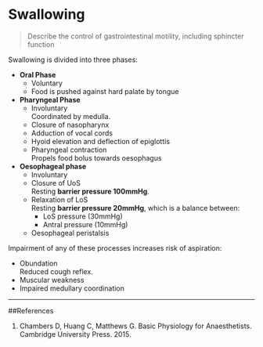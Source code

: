 # Swallowing
> Describe the control of gastrointestinal motility, including sphincter function

Swallowing is divided into three phases:
* **Oral Phase**  
    * Voluntary
    * Food is pushed against hard palate by tongue
* **Pharyngeal Phase**  
    * Involuntary  
    Coordinated by medulla.
    * Closure of nasopharynx
    * Adduction of vocal cords
    * Hyoid elevation and deflection of epiglottis
    * Pharyngeal contraction  
    Propels food bolus towards oesophagus
* **Oesophageal phase**  
    * Involuntary
    * Closure of UoS  
    Resting **barrier pressure 100mmHg**.
    * Relaxation of LoS  
    Resting **barrier pressure 20mmHg**, which is a balance between:
        * LoS pressure (30mmHg)
        * Antral pressure (10mmHg)
    * Oesophageal peristalsis

Impairment of any of these processes increases risk of aspiration:
* Obundation  
Reduced cough reflex.
* Muscular weakness
* Impaired medullary coordination

---
##References
1. Chambers D, Huang C, Matthews G. Basic Physiology for Anaesthetists. Cambridge University Press. 2015.
